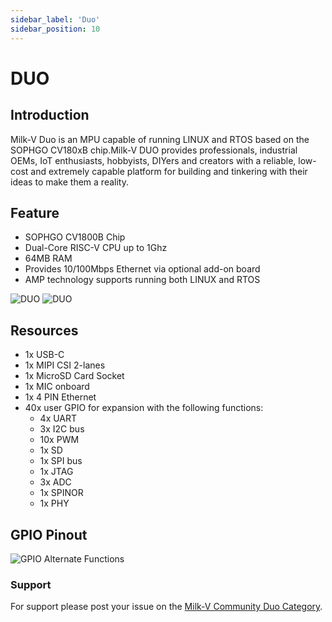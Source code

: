 ```yaml
---
sidebar_label: 'Duo'
sidebar_position: 10
---
```


# DUO

## Introduction

Milk-V Duo is an MPU capable of running LINUX and RTOS based on the SOPHGO CV180xB chip.Milk-V DUO provides professionals, industrial OEMs, IoT enthusiasts, hobbyists, DIYers and creators with a reliable, low-cost and extremely capable platform for building and tinkering with their ideas to make them a reality.

## Feature  

- SOPHGO CV1800B Chip
- Dual-Core RISC-V CPU up to 1Ghz
- 64MB RAM
- Provides 10/100Mbps Ethernet via optional add-on board
- AMP technology supports running both LINUX and RTOS

![DUO][DUOLOOK1]
![DUO][DUOLOOK2]


## Resources

- 1x USB-C
- 1x MIPI CSI 2-lanes
- 1x MicroSD Card Socket
- 1x MIC onboard
- 1x 4 PIN Ethernet
- 40x user GPIO for expansion with the following functions:
    - 4x UART
    - 3x I2C bus
    - 10x PWM
    - 1x SD
    - 1x SPI bus
    - 1x JTAG
    - 3x ADC
    - 1x SPINOR
    - 1x PHY

## GPIO Pinout
![GPIO Alternate Functions][PIN]

### Support
For support please post your issue on the [Milk-V Community Duo Category](https://community.milkv.io/c/duo).

[PIN]: /DOUImage/DUOPINOUT.png
[DUOLOOK1]: /DOUImage/front.png
[DUOLOOK2]:/DOUImage/back.png
